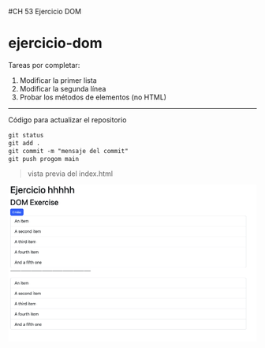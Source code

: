 #CH 53 Ejercicio DOM
# ejercicio-dom

Tareas por completar:

1. Modificar la primer lista
2. Modificar la segunda línea
3. Probar los métodos de elementos (no HTML)

---

Código para actualizar el repositorio

```
git status
git add .
git commit -m "mensaje del commit"
git push progom main
```

> vista previa del index.html

![Index](https://raw.githubusercontent.com/MrHEmilio/ejercicio-dom/refs/heads/main/images/Captura%20de%20pantalla%202025-04-08%20a%20la(s)%2010.42.09.png)
